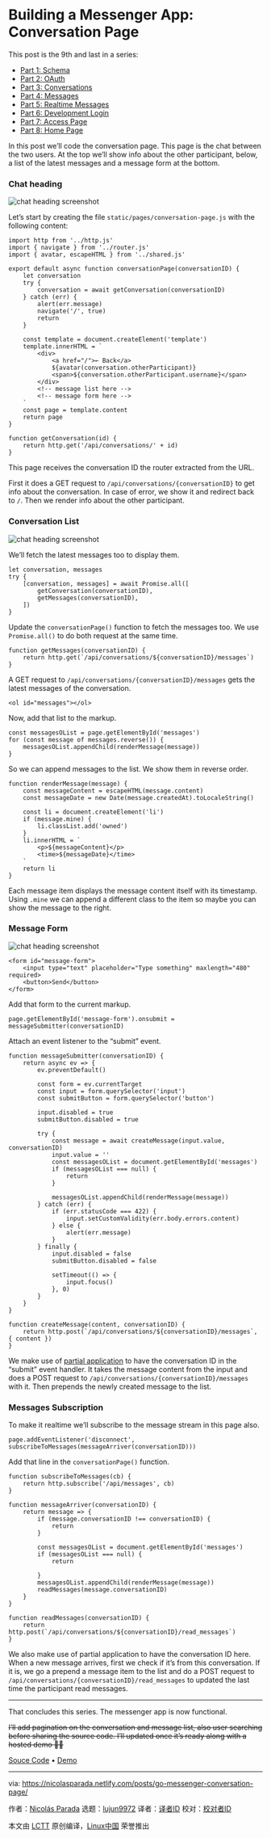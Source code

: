 [#]: collector: (lujun9972)
[#]: translator: ( )
[#]: reviewer: ( )
[#]: publisher: ( )
[#]: url: ( )
[#]: subject: (Building a Messenger App: Conversation Page)
[#]: via: (https://nicolasparada.netlify.com/posts/go-messenger-conversation-page/)
[#]: author: (Nicolás Parada https://nicolasparada.netlify.com/)

Building a Messenger App: Conversation Page
======

This post is the 9th and last in a series:

  * [Part 1: Schema][1]
  * [Part 2: OAuth][2]
  * [Part 3: Conversations][3]
  * [Part 4: Messages][4]
  * [Part 5: Realtime Messages][5]
  * [Part 6: Development Login][6]
  * [Part 7: Access Page][7]
  * [Part 8: Home Page][8]



In this post we’ll code the conversation page. This page is the chat between the two users. At the top we’ll show info about the other participant, below, a list of the latest messages and a message form at the bottom.

### Chat heading

![chat heading screenshot][9]

Let’s start by creating the file `static/pages/conversation-page.js` with the following content:

```
import http from '../http.js'
import { navigate } from '../router.js'
import { avatar, escapeHTML } from '../shared.js'

export default async function conversationPage(conversationID) {
    let conversation
    try {
        conversation = await getConversation(conversationID)
    } catch (err) {
        alert(err.message)
        navigate('/', true)
        return
    }

    const template = document.createElement('template')
    template.innerHTML = `
        <div>
            <a href="/">← Back</a>
            ${avatar(conversation.otherParticipant)}
            <span>${conversation.otherParticipant.username}</span>
        </div>
        <!-- message list here -->
        <!-- message form here -->
    `
    const page = template.content
    return page
}

function getConversation(id) {
    return http.get('/api/conversations/' + id)
}
```

This page receives the conversation ID the router extracted from the URL.

First it does a GET request to `/api/conversations/{conversationID}` to get info about the conversation. In case of error, we show it and redirect back to `/`. Then we render info about the other participant.

### Conversation List

![chat heading screenshot][10]

We’ll fetch the latest messages too to display them.

```
let conversation, messages
try {
    [conversation, messages] = await Promise.all([
        getConversation(conversationID),
        getMessages(conversationID),
    ])
}
```

Update the `conversationPage()` function to fetch the messages too. We use `Promise.all()` to do both request at the same time.

```
function getMessages(conversationID) {
    return http.get(`/api/conversations/${conversationID}/messages`)
}
```

A GET request to `/api/conversations/{conversationID}/messages` gets the latest messages of the conversation.

```
<ol id="messages"></ol>
```

Now, add that list to the markup.

```
const messagesOList = page.getElementById('messages')
for (const message of messages.reverse()) {
    messagesOList.appendChild(renderMessage(message))
}
```

So we can append messages to the list. We show them in reverse order.

```
function renderMessage(message) {
    const messageContent = escapeHTML(message.content)
    const messageDate = new Date(message.createdAt).toLocaleString()

    const li = document.createElement('li')
    if (message.mine) {
        li.classList.add('owned')
    }
    li.innerHTML = `
        <p>${messageContent}</p>
        <time>${messageDate}</time>
    `
    return li
}
```

Each message item displays the message content itself with its timestamp. Using `.mine` we can append a different class to the item so maybe you can show the message to the right.

### Message Form

![chat heading screenshot][11]

```
<form id="message-form">
    <input type="text" placeholder="Type something" maxlength="480" required>
    <button>Send</button>
</form>
```

Add that form to the current markup.

```
page.getElementById('message-form').onsubmit = messageSubmitter(conversationID)
```

Attach an event listener to the “submit” event.

```
function messageSubmitter(conversationID) {
    return async ev => {
        ev.preventDefault()

        const form = ev.currentTarget
        const input = form.querySelector('input')
        const submitButton = form.querySelector('button')

        input.disabled = true
        submitButton.disabled = true

        try {
            const message = await createMessage(input.value, conversationID)
            input.value = ''
            const messagesOList = document.getElementById('messages')
            if (messagesOList === null) {
                return
            }

            messagesOList.appendChild(renderMessage(message))
        } catch (err) {
            if (err.statusCode === 422) {
                input.setCustomValidity(err.body.errors.content)
            } else {
                alert(err.message)
            }
        } finally {
            input.disabled = false
            submitButton.disabled = false

            setTimeout(() => {
                input.focus()
            }, 0)
        }
    }
}

function createMessage(content, conversationID) {
    return http.post(`/api/conversations/${conversationID}/messages`, { content })
}
```

We make use of [partial application][12] to have the conversation ID in the “submit” event handler. It takes the message content from the input and does a POST request to `/api/conversations/{conversationID}/messages` with it. Then prepends the newly created message to the list.

### Messages Subscription

To make it realtime we’ll subscribe to the message stream in this page also.

```
page.addEventListener('disconnect', subscribeToMessages(messageArriver(conversationID)))
```

Add that line in the `conversationPage()` function.

```
function subscribeToMessages(cb) {
    return http.subscribe('/api/messages', cb)
}

function messageArriver(conversationID) {
    return message => {
        if (message.conversationID !== conversationID) {
            return
        }

        const messagesOList = document.getElementById('messages')
        if (messagesOList === null) {
            return

        }
        messagesOList.appendChild(renderMessage(message))
        readMessages(message.conversationID)
    }
}

function readMessages(conversationID) {
    return http.post(`/api/conversations/${conversationID}/read_messages`)
}
```

We also make use of partial application to have the conversation ID here.
When a new message arrives, first we check if it’s from this conversation. If it is, we go a prepend a message item to the list and do a POST request to `/api/conversations/{conversationID}/read_messages` to updated the last time the participant read messages.

* * *

That concludes this series. The messenger app is now functional.

~~I’ll add pagination on the conversation and message list, also user searching before sharing the source code. I’ll updated once it’s ready along with a hosted demo 👨‍💻~~

[Souce Code][13] • [Demo][14]

--------------------------------------------------------------------------------

via: https://nicolasparada.netlify.com/posts/go-messenger-conversation-page/

作者：[Nicolás Parada][a]
选题：[lujun9972][b]
译者：[译者ID](https://github.com/译者ID)
校对：[校对者ID](https://github.com/校对者ID)

本文由 [LCTT](https://github.com/LCTT/TranslateProject) 原创编译，[Linux中国](https://linux.cn/) 荣誉推出

[a]: https://nicolasparada.netlify.com/
[b]: https://github.com/lujun9972
[1]: https://nicolasparada.netlify.com/posts/go-messenger-schema/
[2]: https://nicolasparada.netlify.com/posts/go-messenger-oauth/
[3]: https://nicolasparada.netlify.com/posts/go-messenger-conversations/
[4]: https://nicolasparada.netlify.com/posts/go-messenger-messages/
[5]: https://nicolasparada.netlify.com/posts/go-messenger-realtime-messages/
[6]: https://nicolasparada.netlify.com/posts/go-messenger-dev-login/
[7]: https://nicolasparada.netlify.com/posts/go-messenger-access-page/
[8]: https://nicolasparada.netlify.com/posts/go-messenger-home-page/
[9]: https://nicolasparada.netlify.com/img/go-messenger-conversation-page/heading.png
[10]: https://nicolasparada.netlify.com/img/go-messenger-conversation-page/list.png
[11]: https://nicolasparada.netlify.com/img/go-messenger-conversation-page/form.png
[12]: https://en.wikipedia.org/wiki/Partial_application
[13]: https://github.com/nicolasparada/go-messenger-demo
[14]: https://go-messenger-demo.herokuapp.com/
